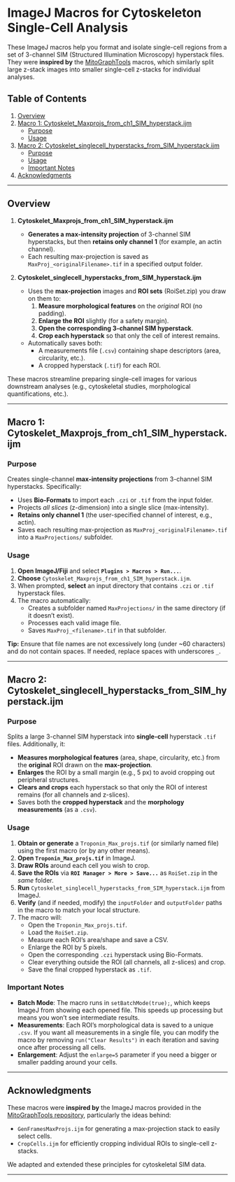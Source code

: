 # ImageJ Macros for Cytoskeleton Single-Cell Analysis

These ImageJ macros help you format and isolate single-cell regions from a set of 3-channel SIM (Structured Illumination Microscopy) hyperstack files. They were **inspired by** the [MitoGraphTools](https://github.com/vianamp/MitoGraphTools) macros, which similarly split large z-stack images into smaller single-cell z-stacks for individual analyses.

## Table of Contents

1. [Overview](#overview)  
2. [Macro 1: Cytoskelet_Maxprojs_from_ch1_SIM_hyperstack.ijm](#macro-1-cytoskelet_maxprojs_from_ch1_sim_hyperstackijm)  
   - [Purpose](#purpose)  
   - [Usage](#usage)  
3. [Macro 2: Cytoskelet_singlecell_hyperstacks_from_SIM_hyperstack.ijm](#macro-2-cytoskelet_singlecell_hyperstacks_from_sim_hyperstackijm)  
   - [Purpose](#purpose-1)  
   - [Usage](#usage-1)  
   - [Important Notes](#important-notes)  
4. [Acknowledgments](#acknowledgments)  

---

## Overview

1. **Cytoskelet_Maxprojs_from_ch1_SIM_hyperstack.ijm**  
   - **Generates a max-intensity projection** of 3-channel SIM hyperstacks, but then **retains only channel 1** (for example, an actin channel).  
   - Each resulting max-projection is saved as `MaxProj_<originalFilename>.tif` in a specified output folder.

2. **Cytoskelet_singlecell_hyperstacks_from_SIM_hyperstack.ijm**  
   - Uses the **max-projection** images and **ROI sets** (RoiSet.zip) you draw on them to:
     1. **Measure morphological features** on the *original* ROI (no padding).  
     2. **Enlarge the ROI** slightly (for a safety margin).  
     3. **Open the corresponding 3-channel SIM hyperstack**.  
     4. **Crop each hyperstack** so that only the cell of interest remains.  
   - Automatically saves both:
     - A measurements file (`.csv`) containing shape descriptors (area, circularity, etc.).  
     - A cropped hyperstack (`.tif`) for each ROI.

These macros streamline preparing single-cell images for various downstream analyses (e.g., cytoskeletal studies, morphological quantifications, etc.).

---

## Macro 1: Cytoskelet_Maxprojs_from_ch1_SIM_hyperstack.ijm

### Purpose

Creates single-channel **max-intensity projections** from 3-channel SIM hyperstacks. Specifically:
- Uses **Bio-Formats** to import each `.czi` or `.tif` from the input folder.  
- Projects *all slices* (z-dimension) into a single slice (max-intensity).  
- **Retains only channel 1** (the user-specified channel of interest, e.g., actin).  
- Saves each resulting max-projection as `MaxProj_<originalFilename>.tif` into a `MaxProjections/` subfolder.

### Usage

1. **Open ImageJ/Fiji** and select **`Plugins > Macros > Run...`**.  
2. **Choose** `Cytoskelet_Maxprojs_from_ch1_SIM_hyperstack.ijm`.  
3. When prompted, **select** an input directory that contains `.czi` or `.tif` hyperstack files.  
4. The macro automatically:  
   - Creates a subfolder named `MaxProjections/` in the same directory (if it doesn’t exist).  
   - Processes each valid image file.  
   - Saves `MaxProj_<filename>.tif` in that subfolder.  

**Tip:** Ensure that file names are not excessively long (under ~60 characters) and do not contain spaces. If needed, replace spaces with underscores `_`.

---

## Macro 2: Cytoskelet_singlecell_hyperstacks_from_SIM_hyperstack.ijm

### Purpose

Splits a large 3-channel SIM hyperstack into **single-cell** hyperstack `.tif` files. Additionally, it:
- **Measures morphological features** (area, shape, circularity, etc.) from the **original** ROI drawn on the **max-projection**.  
- **Enlarges** the ROI by a small margin (e.g., 5 px) to avoid cropping out peripheral structures.  
- **Clears and crops** each hyperstack so that only the ROI of interest remains (for all channels and z-slices).  
- Saves both the **cropped hyperstack** and the **morphology measurements** (as a `.csv`).

### Usage

1. **Obtain or generate** a `Troponin_Max_projs.tif` (or similarly named file) using the first macro (or by any other means).  
2. **Open `Troponin_Max_projs.tif`** in ImageJ.  
3. **Draw ROIs** around each cell you wish to crop.  
4. **Save the ROIs** via **`ROI Manager > More > Save...`** as `RoiSet.zip` in the *same* folder.  
5. **Run** `Cytoskelet_singlecell_hyperstacks_from_SIM_hyperstack.ijm` from ImageJ.  
6. **Verify** (and if needed, modify) the `inputFolder` and `outputFolder` paths in the macro to match your local structure.  
7. The macro will:  
   - Open the `Troponin_Max_projs.tif`.  
   - Load the `RoiSet.zip`.  
   - Measure each ROI’s area/shape and save a CSV.  
   - Enlarge the ROI by 5 pixels.  
   - Open the corresponding `.czi` hyperstack using Bio-Formats.  
   - Clear everything outside the ROI (all channels, all z-slices) and crop.  
   - Save the final cropped hyperstack as `.tif`.  

### Important Notes

- **Batch Mode**: The macro runs in `setBatchMode(true);`, which keeps ImageJ from showing each opened file. This speeds up processing but means you won’t see intermediate results.  
- **Measurements**: Each ROI’s morphological data is saved to a unique `.csv`. If you want all measurements in a single file, you can modify the macro by removing `run("Clear Results")` in each iteration and saving once after processing all cells.  
- **Enlargement**: Adjust the `enlarge=5` parameter if you need a bigger or smaller padding around your cells.

---

## Acknowledgments

These macros were **inspired by** the ImageJ macros provided in the [MitoGraphTools repository](https://github.com/vianamp/MitoGraphTools), particularly the ideas behind:

- `GenFramesMaxProjs.ijm` for generating a max-projection stack to easily select cells.  
- `CropCells.ijm` for efficiently cropping individual ROIs to single-cell z-stacks.

We adapted and extended these principles for cytoskeletal SIM data.

---


